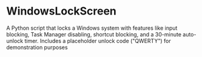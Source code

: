 # WindowsLockScreen
A Python script that locks a Windows system with features like input blocking, Task Manager disabling, shortcut blocking, and a 30-minute auto-unlock timer. Includes a placeholder unlock code ("QWERTY") for demonstration purposes
